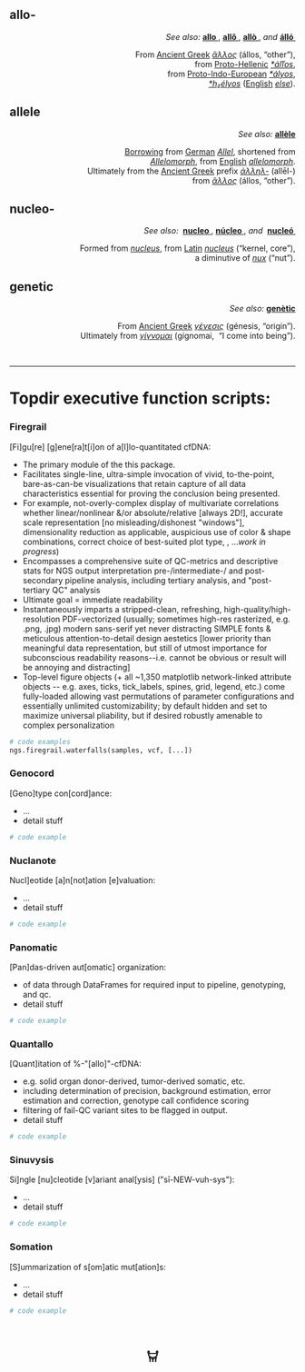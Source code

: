 
<h2 id="firstHeading" class="firstHeading" lang="en">allo-</h2>
<div align="right">
<i>See also: </i> <b><a href="/wiki/allo" title="allo">allo </a></b>, <b><a href="/wiki/all%C3%B4" title="allô">allô </a></b>, <b><a href="/wiki/all%C3%B2" title="allò">allò </a></b><span class="serial-comma">,</span> <i><span class="serial-and">and</span></i> <b><a href="/wiki/%C3%A1ll%C3%B3" title="álló">álló </a></b>
<p>From <span class="etyl"><a href="https://en.wikipedia.org/wiki/Ancient_Greek_language" class="extiw" title="w:Ancient Greek language">Ancient Greek</a></span> <i class="polytonic mention" lang="grc" xml:lang="grc"><a href="/wiki/%E1%BC%84%CE%BB%CE%BB%CE%BF%CF%82#Ancient_Greek" title="ἄλλος">ἄλλος</a></i> <span class="mention-gloss-paren">(</span><span lang="" class="tr mention-tr" xml:lang="">állos</span>, <span class="mention-gloss-double-quote">“</span><span class="mention-gloss">other</span><span class="mention-gloss-double-quote">”</span><span class="mention-gloss-paren">)</span>, <br>from <span class="etyl"><a href="https://en.wikipedia.org/wiki/Proto-Greek_language" class="extiw" title="w:Proto-Greek language">Proto-Hellenic</a></span> <i class="Latinx mention" lang="grk-pro" xml:lang="grk-pro"><a href="/wiki/Reconstruction:Proto-Hellenic/%C3%A1%C4%BE%C4%BEos" title="Reconstruction:Proto-Hellenic/áľľos">*áľľos</a></i>, <br>from <span class="etyl"><a href="https://en.wikipedia.org/wiki/Proto-Indo-European_language" class="extiw" title="w:Proto-Indo-European language">Proto-Indo-European</a></span> <i class="Latinx mention" lang="ine-pro" xml:lang="ine-pro"><a href="/wiki/Reconstruction:Proto-Indo-European/%C3%A1lyos" class="mw-redirect" title="Reconstruction:Proto-Indo-European/ályos">*ályos</a></i>, <br><i class="Latinx mention" lang="ine-pro" xml:lang="ine-pro"><a href="/wiki/Reconstruction:Proto-Indo-European/h%E2%82%82%C3%A9lyos" title="Reconstruction:Proto-Indo-European/h₂élyos">*h₂élyos</a></i> (<span class="etyl"><a href="https://en.wikipedia.org/wiki/English_language" class="extiw" title="w:English language">English</a></span> <i class="Latn mention" lang="en" xml:lang="en"><a href="/wiki/else#English" title="else">else</a></i>).</p>
</div>

<h2 id="firstHeading" class="firstHeading" lang="en">allele</h2>
<div align="right">
<i>See also:</i> <b><a href="/wiki/all%C3%A8le" title="allèle">allèle</a></b>
<p><a href="/wiki/Appendix:Glossary#loanword" title="Appendix:Glossary">Borrowing</a> from <span class="etyl"><a href="https://en.wikipedia.org/wiki/German_language" class="extiw" title="w:German language">German</a></span> <i class="Latn mention" lang="de" xml:lang="de"><a href="/w/index.php?title=Allel&amp;action=edit&amp;redlink=1" class="new" title="Allel (page does not exist)">Allel</a></i>, shortened from <br><i class="Latn mention" lang="de" xml:lang="de"><a href="/w/index.php?title=Allelomorph&amp;action=edit&amp;redlink=1" class="new" title="Allelomorph (page does not exist)">Allelomorph</a></i>, from <span class="etyl"><a href="https://en.wikipedia.org/wiki/English_language" class="extiw" title="w:English language">English</a></span> <i class="Latn mention" lang="en" xml:lang="en"><a href="/wiki/allelomorph#English" title="allelomorph">allelomorph</a></i>. <br>Ultimately from the <span class="etyl"><a href="https://en.wikipedia.org/wiki/Ancient_Greek_language" class="extiw" title="w:Ancient Greek language">Ancient Greek</a></span> prefix <i class="polytonic mention" lang="grc" xml:lang="grc"><a href="/w/index.php?title=%E1%BC%80%CE%BB%CE%BB%CE%B7%CE%BB-&amp;action=edit&amp;redlink=1" class="new" title="ἀλληλ- (page does not exist)">ἀλληλ-</a></i> <span class="mention-gloss-paren">(</span><span lang="" class="tr mention-tr" xml:lang="">allēl-</span><span class="mention-gloss-paren">)</span> <br>from <i class="polytonic mention" lang="grc" xml:lang="grc"><a href="/wiki/%E1%BC%84%CE%BB%CE%BB%CE%BF%CF%82#Ancient_Greek" title="ἄλλος">ἄλλος</a></i> <span class="mention-gloss-paren">(</span><span lang="" class="tr mention-tr" xml:lang="">állos</span>, <span class="mention-gloss-double-quote">“</span><span class="mention-gloss">other</span><span class="mention-gloss-double-quote">”</span><span class="mention-gloss-paren">)</span>.</p>
</div>

<h2 id="firstHeading" class="firstHeading" lang="en">nucleo-</h2>
<div align="right">
<i>See also: </i> <b><a href="/wiki/nucleo" title="nucleo">nucleo </a></b>, <b><a href="/wiki/n%C3%BAcleo" title="núcleo">núcleo </a></b><span class="serial-comma">,</span> <i><span class="serial-and">and </span></i> <b><a href="/wiki/nucle%C3%B3" title="nucleó">nucleó </a></b>
<p>Formed from <i class="Latn mention" lang="en" xml:lang="en"><a href="/wiki/nucleus#English" title="nucleus">nucleus</a></i>, from <span class="etylcleanup"><span class="etyl"><a href="https://en.wikipedia.org/wiki/Latin_language" class="extiw" title="w:Latin language">Latin</a></span></span> <i class="Latn mention" lang="la" xml:lang="la"><a href="/wiki/nucleus#Latin" title="nucleus">nucleus</a></i> <span class="mention-gloss-paren">(</span><span class="mention-gloss-double-quote">“</span><span class="mention-gloss">kernel, core</span><span class="mention-gloss-double-quote">”</span><span class="mention-gloss-paren">)</span>, <br>a diminutive of <i class="Latn mention" lang="la" xml:lang="la"><a href="/wiki/nux#Latin" title="nux">nux</a></i> <span class="mention-gloss-paren">(</span><span class="mention-gloss-double-quote">“</span><span class="mention-gloss">nut</span><span class="mention-gloss-double-quote">”</span><span class="mention-gloss-paren">)</span>.</p>
</div>

<h2 id="firstHeading" class="firstHeading" lang="en">genetic</h2>
<div align="right">
<i>See also:</i> <b><a href="/wiki/gen%C3%A8tic" title="genètic">genètic</a></b>
<p>From <span class="etylcleanup"><span class="etyl"><a href="https://en.wikipedia.org/wiki/Ancient_Greek_language" class="extiw" title="w:Ancient Greek language">Ancient Greek</a></span></span> <i class="polytonic mention" lang="grc" xml:lang="grc"><a href="/wiki/%CE%B3%CE%AD%CE%BD%CE%B5%CF%83%CE%B9%CF%82#Ancient_Greek" title="γένεσις">γένεσις</a></i> <span class="mention-gloss-paren">(</span><span lang="" class="tr mention-tr" xml:lang="">génesis</span>, <span class="mention-gloss-double-quote">“</span><span class="mention-gloss">origin</span><span class="mention-gloss-double-quote">”</span><span class="mention-gloss-paren">)</span>. <br>Ultimately from <i class="polytonic mention" lang="grc" xml:lang="grc"><a href="/wiki/%CE%B3%CE%AF%CE%B3%CE%BD%CE%BF%CE%BC%CE%B1%CE%B9#Ancient_Greek" title="γίγνομαι">γίγνομαι</a></i> <span class="mention-gloss-paren">(</span><span lang="" class="tr mention-tr" xml:lang="">gígnomai</span>, 
 <span class="mention-gloss-double-quote">“</span><span class="mention-gloss">I come into being</span><span class="mention-gloss-double-quote">”</span><span class="mention-gloss-paren">)</span>.</p>
</div>


<br>

-------

# Topdir executive function scripts:

### Firegrail 
[Fi]gu[re] [g]ene[ra]t[i]on of a[l]lo-quantitated cfDNA: 

* The primary module of the this package.
* Facilitates single-line, ultra-simple invocation of vivid, to-the-point, bare-as-can-be visualizations that retain capture of all data characteristics essential for proving the conclusion being presented.
* For example, not-overly-complex display of multivariate correlations whether linear/nonlinear &/or absolute/relative [always 2D!], accurate scale representation [no misleading/dishonest "windows"], dimensionality reduction as applicable, auspicious use of color & shape combinations, correct choice of best-suited plot type, , ...*work in progress*) 
* Encompasses a comprehensive suite of QC-metrics and descriptive stats for NGS output interpretation pre-/intermediate-/ and post- secondary pipeline analysis, including tertiary analysis, and "post-tertiary QC" analysis
* Ultimate goal = immediate readability
* Instantaneously imparts a stripped-clean, refreshing, high-quality/high-resolution PDF-vectorized (usually; sometimes high-res rasterized, e.g. .png, .jpg) modern sans-serif yet never distracting SIMPLE fonts & meticulous attention-to-detail design aestetics [lower priority than meaningful data representation, but still of utmost importance for subconscious readability reasons--i.e. cannot be obvious or result will be annoying and distracting]
* Top-level figure objects (+ all ~1,350 matplotlib network-linked attribute objects -- e.g. axes, ticks, tick_labels, spines, grid, legend, etc.) come fully-loaded allowing vast permutations of parameter configurations and essentially unlimited customizability; by default hidden and set to maximize universal pliability, but if desired robustly amenable to complex personalization 

~~~ python
# code examples
ngs.firegrail.waterfalls(samples, vcf, [...])
~~~


### Genocord
[Geno]type con[cord]ance: 

* ...
* detail stuff

~~~ py
# code example
~~~

### Nuclanote
Nucl]eotide [a]n[not]ation [e]valuation: 

* ...
* detail stuff

~~~ py
# code example
~~~

### Panomatic 
[Pan]das-driven aut[omatic] organization: 
 
* of data through DataFrames for required input to pipeline, genotyping, and qc.
* detail stuff

~~~ py
# code example
~~~

### Quantallo
[Quant]itation of %-"[allo]"-cfDNA: 

* e.g. solid organ donor-derived, tumor-derived somatic, etc.
* including determination of precision, background estimation, error estimation and correction, genotype call confidence scoring
* filtering of fail-QC variant sites to be flagged in output. 
* detail stuff

~~~ py
# code example
~~~

### Sinuvysis
Si]ngle [nu]cleotide [v]ariant anal[ysis] ("sī-NEW-vuh-sys"): 

* ...
* detail stuff

~~~ py
# code example
~~~

### Somation
[S]ummarization of s[om]atic mut[ation]s: 

* ...
* detail stuff

~~~ py
# code example
~~~

<br>

<div align="center">

## 𐃠

</div>

